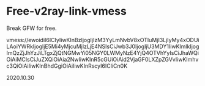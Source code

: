 # Free-v2ray-link-vmess
Break GFW for free.  


vmess://ewoidiI6ICIyIiwKInBzIjogIjIzM3YyLmNvbV8xOTIuMjI3LjIyMy4xODUiLAoiYWRkIjogIjE5Mi4yMjcuMjIzLjE4NSIsCiJwb3J0IjogIjU3MDY1IiwKImlkIjogImQzZjJhYzJiLTgxZjQtNGMwYi05NGY0LWMyNzE4YjQ4OTVhYyIsCiJhaWQiOiAiMCIsCiJuZXQiOiAia2NwIiwKInR5cGUiOiAid2VjaGF0LXZpZGVvIiwKImhvc3QiOiAiIiwKInBhdGgiOiAiIiwKInRscyI6ICIiCn0K

2020.10.30
